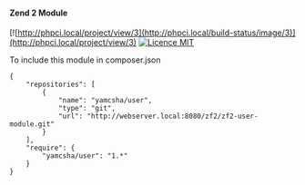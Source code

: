 #### Zend 2 Module

[![http://phpci.local/project/view/3](http://phpci.local/build-status/image/3)](http://phpci.local/project/view/3)
[![Licence MIT](http://s18.postimg.org/tmqrjj5jp/license_mit_428f7esvg.png)](http://choosealicense.com/licenses/mit/)

To include this module in composer.json

```
{
	"repositories": [
		{
			"name": "yamcsha/user",
			"type": "git",
			"url": "http://webserver.local:8080/zf2/zf2-user-module.git"
		}
	],
	"require": {
		"yamcsha/user": "1.*"
	}
}
```